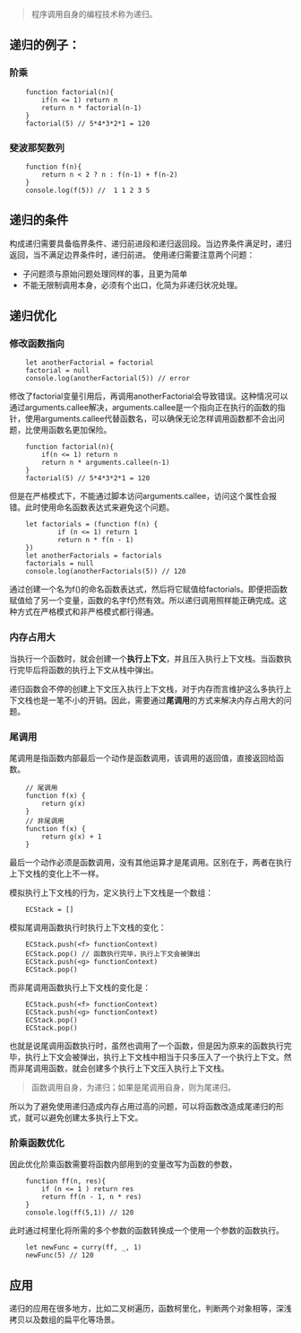 > 程序调用自身的编程技术称为递归。

## 递归的例子：
### 阶乘

        function factorial(n){
            if(n <= 1) return n
            return n * factorial(n-1)
        }
        factorial(5) // 5*4*3*2*1 = 120

### 斐波那契数列

        function f(n){
            return n < 2 ? n : f(n-1) + f(n-2)
        }
        console.log(f(5)) //  1 1 2 3 5

## 递归的条件
构成递归需要具备临界条件、递归前进段和递归返回段。当边界条件满足时，递归返回，当不满足边界条件时，递归前进。
使用递归需要注意两个问题：
- 子问题须与原始问题处理同样的事，且更为简单
- 不能无限制调用本身，必须有个出口，化简为非递归状况处理。

## 递归优化

### 修改函数指向

        let anotherFactorial = factorial
        factorial = null
        console.log(anotherFactorial(5)) // error

修改了factorial变量引用后，再调用anotherFactorial会导致错误。这种情况可以通过arguments.callee解决，arguments.callee是一个指向正在执行的函数的指针，使用arguments.callee代替函数名，可以确保无论怎样调用函数都不会出问题，比使用函数名更加保险。

        function factorial(n){
            if(n <= 1) return n
            return n * arguments.callee(n-1)
        }
        factorial(5) // 5*4*3*2*1 = 120

但是在严格模式下，不能通过脚本访问arguments.callee，访问这个属性会报错。此时使用命名函数表达式来避免这个问题。

        let factorials = (function f(n) {
                if (n <= 1) return 1
                return n * f(n - 1)
        })
        let anotherFactorials = factorials
        factorials = null
        console.log(anotherFactorials(5)) // 120

通过创建一个名为f()的命名函数表达式，然后将它赋值给factorials。即便把函数赋值给了另一个变量，函数的名字f仍然有效。所以递归调用照样能正确完成。这种方式在严格模式和非严格模式都行得通。

### 内存占用大
当执行一个函数时，就会创建一个**执行上下文**，并且压入执行上下文栈。当函数执行完毕后将函数的执行上下文从栈中弹出。

递归函数会不停的创建上下文压入执行上下文栈，对于内存而言维护这么多执行上下文栈也是一笔不小的开销。因此，需要通过**尾调用**的方式来解决内存占用大的问题。

### 尾调用
尾调用是指函数内部最后一个动作是函数调用，该调用的返回值，直接返回给函数。

        // 尾调用
        function f(x) {
            return g(x)
        }
        // 非尾调用
        function f(x) {
            return g(x) + 1
        }

最后一个动作必须是函数调用，没有其他运算才是尾调用。区别在于，两者在执行上下文栈的变化上不一样。

模拟执行上下文栈的行为，定义执行上下文栈是一个数组：

        ECStack = []

模拟尾调用函数执行时执行上下文栈的变化：

        ECStack.push(<f> functionContext)
        ECStack.pop() // 函数执行完毕，执行上下文会被弹出
        ECStack.push(<g> functionContext)
        ECStack.pop()

而非尾调用函数执行上下文栈的变化是：

        ECStack.push(<f> functionContext)
        ECStack.push(<g> functionContext)
        ECStack.pop()
        ECStack.pop()

也就是说尾调用函数执行时，虽然也调用了一个函数，但是因为原来的函数执行完毕，执行上下文会被弹出，执行上下文栈中相当于只多压入了一个执行上下文。然而非尾调用函数，就会创建多个执行上下文压入执行上下文栈。

> 函数调用自身，为递归；如果是尾调用自身，则为尾递归。

所以为了避免使用递归造成内存占用过高的问题，可以将函数改造成尾递归的形式，就可以避免创建太多执行上下文。

### 阶乘函数优化

因此优化阶乘函数需要将函数内部用到的变量改写为函数的参数，

        function ff(n, res){
            if (n <= 1 ) return res
            return ff(n - 1, n * res) 
        }
        console.log(ff(5,1)) // 120

此时通过柯里化将所需的多个参数的函数转换成一个使用一个参数的函数执行。

        let newFunc = curry(ff, _, 1)
        newFunc(5) // 120        

## 应用

递归的应用在很多地方，比如二叉树遍历，函数柯里化，判断两个对象相等，深浅拷贝以及数组的扁平化等场景。